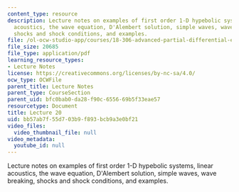 ```yaml
---
content_type: resource
description: Lecture notes on examples of first order 1-D hypebolic systems, linear
  acoustics, the wave equation, D'Alembert solution, simple waves, wave breaking,
  shocks and shock conditions, and examples.
file: /ol-ocw-studio-app/courses/18-306-advanced-partial-differential-equations-with-applications-fall-2009/bb57ab7f55d703b9f893bcb9a3e0bf21_MIT18_306f09_lec20.pdf
file_size: 20685
file_type: application/pdf
learning_resource_types:
- Lecture Notes
license: https://creativecommons.org/licenses/by-nc-sa/4.0/
ocw_type: OCWFile
parent_title: Lecture Notes
parent_type: CourseSection
parent_uid: bfc0bab0-da28-f90c-6556-69b5f33eae57
resourcetype: Document
title: Lecture 20
uid: bb57ab7f-55d7-03b9-f893-bcb9a3e0bf21
video_files:
  video_thumbnail_file: null
video_metadata:
  youtube_id: null
---
```

Lecture notes on examples of first order 1-D hypebolic systems, linear acoustics, the wave equation, D'Alembert solution, simple waves, wave breaking, shocks and shock conditions, and examples.